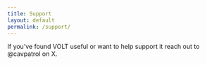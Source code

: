 ```yaml
---
title: Support
layout: default
permalink: /support/
---
```


If you’ve found VOLT useful or want to help support it reach out to @cavpatrol on X.
